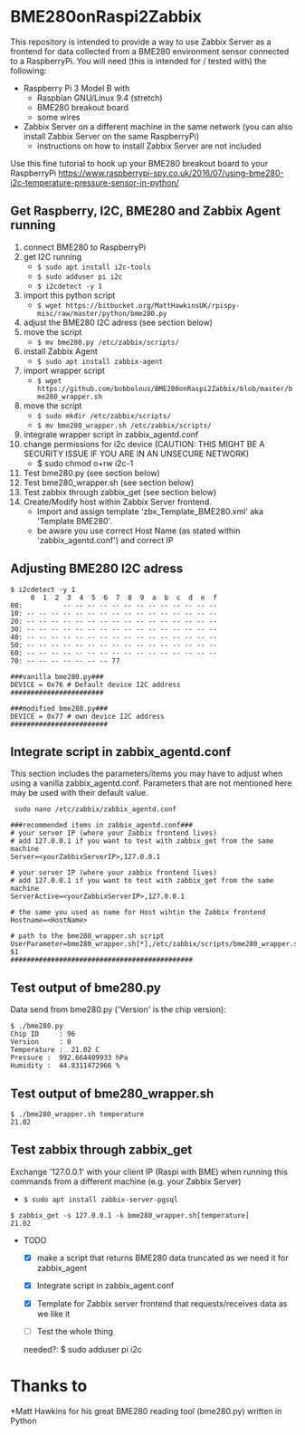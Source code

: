# BME280onRaspi2Zabbix
This repository is intended to provide a way to use Zabbix Server as a frontend for data collected from a BME280 environment sensor connected to a RaspberryPi. You will need (this is intended for / tested with) the following:
+ Raspberry Pi 3 Model B with
    + Raspbian GNU/Linux 9.4 (stretch)
	+ BME280 breakout board
	+ some wires
+ Zabbix Server on a different machine in the same network (you can also install Zabbix Server on the same RaspberryPi)
    + instructions on how to install Zabbix Server are not included

Use this fine tutorial to hook up your BME280 breakout board to your RaspberryPi
https://www.raspberrypi-spy.co.uk/2016/07/using-bme280-i2c-temperature-pressure-sensor-in-python/

## Get Raspberry, I2C, BME280 and Zabbix Agent running
1. connect BME280 to RaspberryPi
1. get I2C running
    + `$ sudo apt install i2c-tools`
    + `$ sudo adduser pi i2c`
    + `$ i2cdetect -y 1`
1. import this python script
    * `$ wget https://bitbucket.org/MattHawkinsUK/rpispy-misc/raw/master/python/bme280.py`
1. adjust the BME280 I2C adress (see section below)
1. move the script
    + `$ mv bme280.py /etc/zabbix/scripts/`
1. install Zabbix Agent
    + `$ sudo apt install zabbix-agent`
1. import wrapper script
	* `$ wget https://github.com/bobbolous/BME280onRaspi2Zabbix/blob/master/bme280_wrapper.sh`
1. move the script
    + `$ sudo mkdir /etc/zabbix/scripts/`
    + `$ mv bme280_wrapper.sh /etc/zabbix/scripts/`
1. integrate wrapper script in zabbix_agentd.conf
1. change permissions for i2c device (CAUTION: THIS MIGHT BE A SECURITY ISSUE IF YOU ARE IN AN UNSECURE NETWORK)
	+ $ sudo chmod o+rw i2c-1
1. Test bme280.py (see section below)
1. Test bme280_wrapper.sh (see section below)
1. Test zabbix through zabbix_get (see section below)
1. Create/Modify host within Zabbix Server frontend. 
   + Import and assign template 'zbx_Template_BME280.xml' aka 'Template BME280'.
   + be aware you use correct Host Name (as stated within 'zabbix_agentd.conf') and correct IP
	
## Adjusting BME280 I2C adress
```
$ i2cdetect -y 1
     0  1  2  3  4  5  6  7  8  9  a  b  c  d  e  f
00:          -- -- -- -- -- -- -- -- -- -- -- -- --
10: -- -- -- -- -- -- -- -- -- -- -- -- -- -- -- --
20: -- -- -- -- -- -- -- -- -- -- -- -- -- -- -- --
30: -- -- -- -- -- -- -- -- -- -- -- -- -- -- -- --
40: -- -- -- -- -- -- -- -- -- -- -- -- -- -- -- --
50: -- -- -- -- -- -- -- -- -- -- -- -- -- -- -- --
60: -- -- -- -- -- -- -- -- -- -- -- -- -- -- -- --
70: -- -- -- -- -- -- -- 77
```

```
###vanilla bme280.py###
DEVICE = 0x76 # Default device I2C address
#######################
```

```
###modified bme280.py###
DEVICE = 0x77 # own device I2C address
########################
```

## Integrate script in zabbix_agentd.conf
This section includes the parameters/items you may have to adjust when using a vanilla zabbix_agentd.conf. Parameters that are not mentioned here may be used with their default value.

` sudo nano /etc/zabbix/zabbix_agentd.conf`

```
###recommended items in zabbix_agentd.conf###
# your server IP (where your Zabbix frontend lives)
# add 127.0.0.1 if you want to test with zabbix_get from the same machine
Server=<yourZabbixServerIP>,127.0.0.1

# your server IP (where your zabbix frontend lives)
# add 127.0.0.1 if you want to test with zabbix_get from the same machine
ServerActive=<yourZabbixServerIP>,127.0.0.1

# the same you used as name for Host wihtin the Zabbix frontend
Hostname=<HostName>

# path to the bme280_wrapper.sh script
UserParameter=bme280_wrapper.sh[*],/etc/zabbix/scripts/bme280_wrapper.sh $1
#############################################
```

## Test output of bme280.py
Data send from bme280.py ('Version' is the chip version):
```
$ ./bme280.py
Chip ID     : 96
Version     : 0
Temperature :  21.02 C
Pressure :  992.664409933 hPa
Humidity :  44.8311472966 %

```	
## Test output of bme280_wrapper.sh
```
$ ./bme280_wrapper.sh temperature
21.02
```

## Test zabbix through zabbix_get
Exchange '127.0.0.1' with your client IP (Raspi with BME) when running this commands from a different machine  (e.g. your Zabbix Server)
+ `$ sudo apt install zabbix-server-pgsql`

```
$ zabbix_get -s 127.0.0.1 -k bme280_wrapper.sh[temperature]
21.02
```

- TODO
    - [x] make a script that returns BME280 data truncated as we need it for zabbix_agent
    - [x] Integrate script in zabbix_agent.conf  
	- [x] Template for Zabbix server frontend that requests/receives data as we like it
	- [ ] Test the whole thing
	
	
	needed?: $ sudo adduser pi i2c
	 
	
# Thanks to 
*Matt Hawkins for his great BME280 reading tool (bme280.py) written in Python